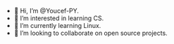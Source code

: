 - 👋 Hi, I’m @Youcef-PY.
- 👀 I’m interested in learning CS.
- 🌱 I’m currently learning Linux.
- 💞️ I’m looking to collaborate on open source projects.


<!---
Youcef-PY/Youcef-PY is a ✨ special ✨ repository because its `README.md` (this file) appears on your GitHub profile.
You can click the Preview link to take a look at your changes.
--->
